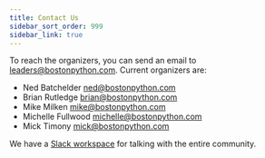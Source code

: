 ```yaml
---
title: Contact Us
sidebar_sort_order: 999
sidebar_link: true
---
```


To reach the organizers, you can send an email to <leaders@bostonpython.com>.  Current organizers are:

- Ned Batchelder <ned@bostonpython.com>
- Brian Rutledge <brian@bostonpython.com>
- Mike Milken <mike@bostonpython.com>
- Michelle Fullwood <michelle@bostonpython.com>
- Mick Timony <mick@bostonpython.com>

We have a [Slack workspace](slack.md) for talking with the entire community.
